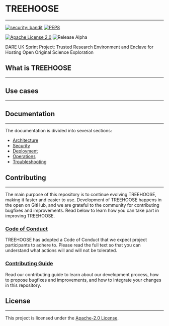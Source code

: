 # TREEHOOSE

---
[![security: bandit](https://img.shields.io/badge/security-bandit-yellow.svg)](https://github.com/PyCQA/bandit)
[![PEP8](https://img.shields.io/badge/code%20style-pep8-orange.svg)](https://www.python.org/dev/peps/pep-0008/)

[![Apache License 2.0](https://badgen.net/badge/license/Apache%20License%202.0/blue)](./LICENSE)
![Release Alpha](https://badgen.net/badge/release/Alpha/orange)

DARE UK Sprint Project: Trusted Research Environment and Enclave for Hosting
Open Original Science Exploration

## What is TREEHOOSE

---

## Use cases

---

## Documentation

---

The documentation is divided into several sections:

* [Architecture](./doc/architecture/README.md)
* [Security](./doc/security/SecurityControls.md)
* [Deployment](./doc/deployment/README.md)
* [Operations](./doc/operations/README.md)
* [Troubleshooting](./doc/troubleshooting/TroubleshootingRunbook.md)

## Contributing

---
The main purpose of this repository is to continue evolving TREEHOOSE, making it faster and easier to use. Development of TREEHOOSE happens in the open on GitHub, and we are grateful to the community for contributing bugfixes and improvements. Read below to learn how you can take part in improving TREEHOOSE.

### [Code of Conduct](CODE_OF_CONDUCT.md)

TREEHOOSE has adopted a Code of Conduct that we expect project participants to adhere to.
Please read the full text so that you can understand what actions will and will not be tolerated.

### [Contributing Guide](CONTRIBUTING.md)

Read our contributing guide to learn about our development process,
how to propose bugfixes and improvements, and how to
integrate your changes in this repository.

## License

---

This project is licensed under the [Apache-2.0 License](./LICENSE).
